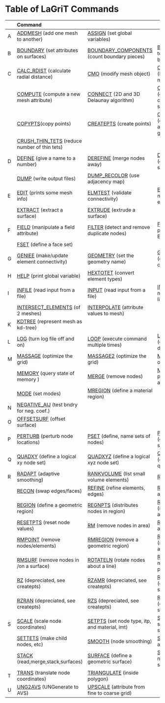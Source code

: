 # Table of LaGriT Commands

|      | Command | | |
| :--- | :--- | :--- | :--- |
| A    | [ADDMESH](docs/commands/ADDMESH.md) (add one mesh to another) | [ASSIGN](docs/commands/ASSIGN.md) (set global variables) | | 
| B    | [BOUNDARY](docs/commands/BOUNDAR1.md) (set attributes on surfaces) | [BOUNDARY_COMPONENTS](docs/commands/BOUNDARY_C.md) (count boundary pieces) | [BUBBLE](docs/commands/bubble.md) (extrude to 3d and extract bndry) 
| C    | [CALC_RDIST](docs/commands/calc_rdist.md) (calculate radial distance) | [CMO](docs/commands/CMO2.md) (modify mesh object) | [COLORMAP](docs/commands/COLORMAP.md) (build adjacency map) 
|      | [COMPUTE](docs/commands/COMPUTE.md) (compute a new mesh attribute) | [CONNECT](docs/commands/CONNECT1.md) (2D and 3D Delaunay algorithm) | [COORDSYS](docs/commands/COORDSY.md) (change coordinate system) 
|      | [COPYPTS](docs/commands/COPYPTS.md)(copy points) | [CREATEPTS](docs/commands/createpts.md) (create points) | [CREATE_GRAPH](docs/commands/create_graph.md) (create adjacency graph) 
|      | [CRUSH\_THIN\_TETS](docs/commands/crush_thin_tets.md) (reduce number of thin tets)
| D    | [DEFINE](docs/commands/DEFINE.md) (give a name to a number) | [DEREFINE](docs/commands/DEREFINE.md) (merge nodes away) | [DOPING](docs/commands/DOPING1.md) (depreciated, see interpolate) 
|      | [DUMP](docs/commands/DUMP2.md) (write output files) | [DUMP\_RECOLOR](docs/commands/DUMP_RECOLOR.md) (use adjacency map) 
| E    | [EDIT](docs/commands/EDIT2.md) (prints some mesh info) | [ELMTEST](docs/commands/elmtest.md) (validate connectivity) | [ELTSET](docs/commands/ELTSET2.md) (select, name a set of elements) 
|      | [EXTRACT](docs/commands/EXTRACT1.md) (extract a surface) | [EXTRUDE](docs/commands/extrude.md) (extrude a surface) 
| F    | [FIELD](docs/commands/FIELD.md) (manipulate a field attribute) | [FILTER](docs/commands/FILTER.md) (detect and remove duplicate nodes) | [FINISH](docs/commands/FINISH.md) (end processing, EXIT) 
|      | [FSET](docs/commands/FSET.md) (define a face set) 
| G    | [GENIEE](docs/commands/GENIEE.md) (make/update element connectivity) | [GEOMETRY](docs/commands/geometry.md) (set the geometry name) | [GRID2GRID](docs/commands/GRID2GRID.md) (element type covnversion) 
| H    | [HELP](docs/commands/HELP.md) (print global variable) | [HEXTOTET](docs/commands/HEXTOTE.md) (convert element types) 
| I    | [INFILE](docs/commands/INPUT.md) (read input from a file) | [INPUT](docs/commands/INPUT.md) (read input from a file) | [INTERSECT](docs/commands/INTERSECT.md) (2d meshes to get line) 
|      | [INTERSECT\_ELEMENTS](docs/commands/intersectelements.md) (of 2 meshes) | [INTERPOLATE](docs/commands/main_interpolate.md) (attribute values to mesh) 
| K    | [KDTREE](docs/commands/kdtree.md) (represent mesh as kd-tree) 
| L    | [LOG](docs/commands/LOG.md) (turn log file off and on) | [LOOP](docs/commands/loop.md) (execute command multiple times) | [LOWER_D](docs/commands/lower_d.md) (create lower dimen. structs.) 
| M    | [MASSAGE](docs/commands/MASSAGE.md) (optimize the grid) | [MASSAGE2](docs/commands/MASSAGE2.md) (optimize the grid) | [MATH](docs/commands/MATH.md) (do math on attributes) 
|      | [MEMORY](docs/commands/memory.md) (query state of memory ) | [MERGE](docs/commands/MERGE.md) (remove nodes) | [METIS](docs/commands/metis.md) (graph partition algorithms) 
|      | [MODE](docs/commands/MODE.md) (set modes) | [MREGION](docs/commands/MREGION.md) (define a material region) 
| N    | [NEGATIVE_AIJ](docs/commands/NEGATIVE.md) (test bndry for neg. coef.) 
| O    | [OFFSETSURF](docs/commands/OFFSETSURF.md) (offset surface) 
| P    | [PERTURB](docs/commands/PERTURB.md) (perturb node locations) | [PSET](docs/commands/PSET.md) (define, name sets of nodes) | [PSTATUS](docs/commands/PSTATUS.md) (operate on point set) 
| Q    | [QUADXY](docs/commands/QUADXY.md) (define a logical xy node set) | [QUADXYZ](docs/commands/QUADXYZ1.md) (define a logical xyz node set) | [QUALITY](docs/commands/QUALITY.md) (evaluate mesh quality) 
| R    | [RADAPT](docs/commands/RADAPT.md) (adaptive smoothing) | [RANKVOLUME](docs/commands/rankvolume.md) (list small volume elements) | [READ](docs/commands/READ.md) (read data) 
|      | [RECON](docs/commands/RECON.md) (swap edges/faces) | [REFINE](docs/commands/REFINE.md) (refine elements, edges) | [REFINE2D](docs/commands/refine2d.md) (refine a triangle) 
|      | [REGION](docs/commands/REGION.md) (define a geometric region) | [REGNPTS](docs/commands/REGNPTS.md) (distributes nodes in region) | [REORDER](docs/commands/REORDER.md) (reorder nodes in a mesh) 
|      | [RESETPTS](docs/commands/RESETPT.md) (reset node values) | [RM](docs/commands/RM.md) (remove nodes in area) | [RMMAT](docs/commands/RMMAT.md) (remove a material) 
|      | [RMPOINT](docs/commands/RMPOINT.md) (remove nodes/elements) | [RMREGION](docs/commands/RMREGION.md) (remove a geometric region) | [RMSPHERE](docs/commands/RMSPHERE.md) (remove nodes in a sphere) 
|      | [RMSURF](docs/commands/RMSURF.md) (remove nodes in /on a surface) | [ROTATELN](docs/commands/ROTATELN.md) (rotate nodes about a line) | [ROTATEPT](docs/commands/ROTATEPT.md)(rotate nodes about a point) 
|      | [RZ](docs/commands/RZ.md) (depreciated, see createpts) | [RZAMR](docs/commands/RZAMR.md) (depreciated, see createpts) | [RZBRICK](docs/commands/RZBRICK.md) (depreciated, see createpts) 
|      | [RZRAN](docs/commands/RZRAN.md) (depreciated, see createpts) | [RZS](docs/commands/RZS.md) (depreciated, see createpts) | [RZV](docs/commands/RZV_LG.md) (depreciated, see createpts) 
| S    | [SCALE](docs/commands/SCALE.md) (scale node coordinates) | [SETPTS](docs/commands/SETPTS.md) (set node type, itp, and material, imt) | [SETSIZE](docs/commands/SETSIZE.md) (calc size of space, set epsilon) 
|      | [SETTETS](docs/commands/SETTETS.md) (make child nodes, etc) | [SMOOTH](docs/commands/SMOOTH.md) (node smoothing) | [SORT](docs/commands/SORT.md) (sort an attribute) 
|      | [STACK](docs/commands/STACK.md) (read,merge,stack,surfaces) | [SURFACE](docs/commands/SURFACE.md) (define a geometric surface) | [SURFPTS](docs/commands/SURFPTS.md) (make nodes on a surface) 
| T    | [TRANS](docs/commands/TRANS.md) (translate node coordinates) | [TRIANGULATE](docs/commands/TRIAGN.md) (inside polygon) 
| U    | [UNG2AVS](docs/commands/UNG2AVS.md) (UNGenerate to AVS) | [UPSCALE](docs/commands/UPSCALE.md) (attribute from fine to coarse grid) 
